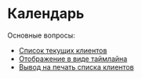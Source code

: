 # Календарь

Основные вопросы:

* [Список текущих клиентов](spisok-tekushikh-klientov.md)
* [Отображение в виде таймлайна](otobrazhenie-v-vide-taimlaina.md)
* [Вывод на печать списка клиентов](vyvod-na-pechat-spiska-klientov.md)
